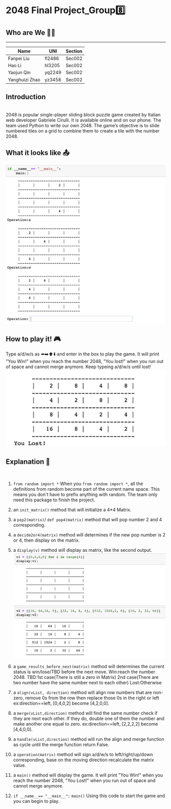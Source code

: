 
# 2048 Final Project_Group:eight:  
## Who are We :couple::two_men_holding_hands:
---
|Name|UNI|Section|
|---|---|---|
|Fanpei Liu|fl2486|Sec002|
|Hao Li|hl3205|Sec002|
|Yaojun Qin|yq2249|Sec002|
|Yanghuizi Zhao|yz3458|Sec002|
## Introduction 
<br>2048 is popular single-player sliding block puzzle game created by Italian web developer Gabriele Cirulli. It is available online and on our phone. The team used Python to write our own 2048. The game’s objective is to slide numbered tiles on a grid to combine them to create a tile with the number 2048.</br>

## What it looks like :outbox_tray:
![Alt Text](https://raw.githubusercontent.com/HaoLiNick/Group8Project/master/GAMING.png)

## How to play it! :video_game:
Type a/d/w/s as :arrow_left::arrow_right::arrow_up::arrow_down: and enter in the box to play the game. It will print "You Win!" when you reach the number 2048, "You lost!" when you run out of space and cannot merge anymore. Keep typeing a/d/w/s until lost! 
![Alt Text](https://raw.githubusercontent.com/HaoLiNick/Group8Project/master/YOU_LOSE.png)

## Explanation :memo:
<br> 

1. `from random import *` When you `from random import *`, all the definitions from random become part of the     current name space. This means you don't have to prefix anything with random. The team only need this         package to finish the project.

2. an `init_matrix()` method that will initialize a 4*4 Matrix.

3. a `pop2(matrix)`/ `def pop4(matrix)` method that will pop number 2 and 4 corresponding.
 
4. a `decide2or4(matrix)` method will determines if the new pop number is 2 or 4, then display on the matrix.

5. a `display(v)` method will display as matrix, like the second output. 
   ![Alt Text](https://raw.githubusercontent.com/HaoLiNick/Group8Project/master/Display.png)

6. a `game_results_before_next(matrix)` method will determines the current status is win/lose/TBD before the      next move. Win:reach the number 2048. TBD:1st case(There is still a zero in Matrix) 2nd case(There are two    number have the same number next to each other) Lost:Otherwise

7. a `align(vList, direction)` method will align row numbers that are non-zero, remove 0s from the row then      replace those 0s in the right or left ex:direction==left, [0,4,0,2] become [4,2,0,0].

8. a `merge(vList,direction)` method will find the same number check if they are next each other. If they do,    double one of them the number and make another one equal to zero. ex:direction==left, [2,2,2,2] become        [4,4,0,0].

9. a `handle(vList,direction)` method will run the align and merge function as cycle until the merge function    return False.

10. a `operation(matrix)` method will sign a/d/w/s to left/right/up/down corresponding, base on the moving         direction recalculate the matrix value.

11. a `main()` method will display the game. It will print "You Win!" when you reach the number 2048, "You         Lost!" when you run out of space and cannot merge anymore.

12. `if __name__== "__main__":`
    `main()` Using this code to start the game and you can begin to play.
</br>
